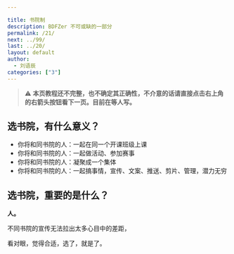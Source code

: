 ```yaml
---

title: 书院制
description: BDFZer 不可或缺的一部分
permalink: /21/
next: ../99/
last: ../20/
layout: default
author:
  - 刘语辰
categories: ["3"]
---
```



> ⚠ **本页教程还不完整，也不确定其正确性，不介意的话请直接点击右上角的右箭头按钮看下一页。目前在等人写。**


## 选书院，有什么意义？

- 你将和同书院的人：一起在同一个开课班级上课
- 你将和同书院的人：一起做活动、参加赛事
- 你将和同书院的人：凝聚成一个集体
- 你将和同书院的人：一起搞事情，宣传、文案、推送、剪片、管理，潜力无穷

## 选书院，重要的是什么？

**人。**

不同书院的宣传无法拉出太多心目中的差距，

看对眼，觉得合适，选了，就是了。

<!-- ## 各书院的信息、简介、招新群与招新帖

!-- 这里写了一个简单的卡片系统，模板写好了，请前往 https://pkuschool.github.io/intro/21/ 查看效果--

{ include housecardpanelModel.html } -->
